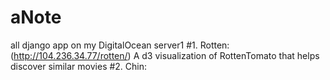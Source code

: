 # aNote
all django app on my DigitalOcean server1
#1. Rotten: (http://104.236.34.77/rotten/)
A d3 visualization of RottenTomato that helps discover similar movies
#2. Chin:
